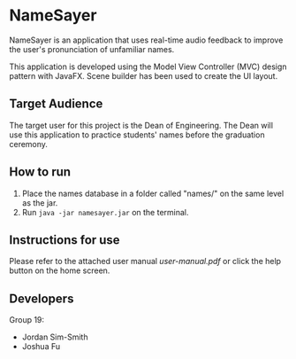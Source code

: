 # NameSayer
NameSayer is an application that uses real-time audio feedback to improve the user's pronunciation of unfamiliar names.

This application is developed using the Model View Controller (MVC) design pattern with JavaFX. Scene builder has been used to create the UI layout.

## Target Audience
The target user for this project is the Dean of Engineering. The Dean will use this application to practice students' names before the graduation ceremony. 

## How to run
1. Place the names database in a folder called "names/" on the same level as the jar.
2. Run `java -jar namesayer.jar` on the terminal.

## Instructions for use
Please refer to the attached user manual *user-manual.pdf* or click the help button on the home screen.
  
## Developers
Group 19:
- Jordan Sim-Smith
- Joshua Fu
